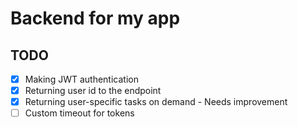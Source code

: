 # Backend for my app 

## TODO 
- [x] Making JWT authentication 
- [x] Returning user id to the endpoint 
- [x] Returning user-specific tasks on demand - Needs improvement
- [ ] Custom timeout for tokens